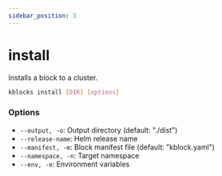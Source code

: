 ```yaml
---
sidebar_position: 3
---
```


# install

Installs a block to a cluster.

```bash
kblocks install [DIR] [options]
```

### Options
- `--output, -o`: Output directory (default: "./dist")
- `--release-name`: Helm release name
- `--manifest, -m`: Block manifest file (default: "kblock.yaml")
- `--namespace, -n`: Target namespace
- `--env, -e`: Environment variables 